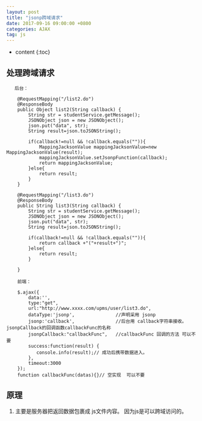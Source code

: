 ```yaml
---
layout: post
title: "jsonp跨域请求"
date: 2017-09-16 09:00:00 +0800 
categories: AJAX 
tag: js 
---
```

* content
{:toc}
<!-- more -->
## 处理跨域请求         
       后台：
       
        @RequestMapping("/list2.do")
    	@ResponseBody
    	public Object list2(String callback) {
    		String str = studentService.getMessage();
    		JSONObject json = new JSONObject();
    		json.put("data", str);
    		String result=json.toJSONString();
    		 
    		if(callback!=null && !callback.equals("")){
    			MappingJacksonValue mappingJacksonValue=new MappingJacksonValue(result);
    			mappingJacksonValue.setJsonpFunction(callback);
    			return mappingJacksonValue;
    		}else{
    			return result;
    		}
    	}
    	
    	@RequestMapping("/list3.do")
    	@ResponseBody
    	public String list3(String callback) {
    		String str = studentService.getMessage();
    		JSONObject json = new JSONObject();
    		json.put("data", str);
    		String result=json.toJSONString();
    		
    		if(callback!=null && !callback.equals("")){
    			return callback +"("+result+")";
    		}else{
    			return result;
    		}
    		
    	}
    	
    	前端：
    	
    	$.ajax({  
	        data:'',
	        type:"get",
	        url:"http://www.xxxx.com/upms/user/list3.do",
	        dataType:'jsonp',				//声明采用 jsonp
	        jsonp:'callback',				//后台用 callback字符串接收。  jsonpCallback的回调函数callbackFunc的名称
	        jsonpCallback:"callbackFunc",	//callbackFunc 回调的方法 可以不要
	        success:function(result) {  
	           console.info(result);// 成功后携带数据进入。
	        },  
	        timeout:3000  
	    });  
    	function callbackFunc(datas){}// 空实现  可以不要
    	
## 原理
1. 主要是服务器把返回数据包裹成 js文件内容。 因为js是可以跨域访问的。